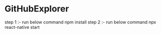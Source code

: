 # GitHubExplorer
step 1 :- run below command
npm install
step 2 :- run below command
npx react-native start
